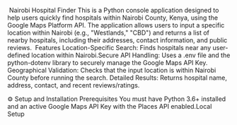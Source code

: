 ​ Nairobi Hospital Finder
​This is a Python console application designed to help users quickly find hospitals within Nairobi County, Kenya, using the Google Maps Platform API.
​The application allows users to input a specific location within Nairobi (e.g., "Westlands," "CBD") and returns a list of nearby hospitals, including their addresses, contact information, and public reviews.
​
Features
​Location-Specific Search: Finds hospitals near any user-defined location within Nairobi.
​Secure API Handling: Uses a .env file and the python-dotenv library to securely manage the Google Maps API Key.
​Geographical Validation: Checks that the input location is within Nairobi County before running the search.
​Detailed Results: Returns hospital name, address, contact, and recent reviews/ratings.

​⚙ Setup and Installation
​Prerequisites
​You must have Python 3.6+ installed and an active Google Maps API Key with the Places API enabled.
​Local Setup
